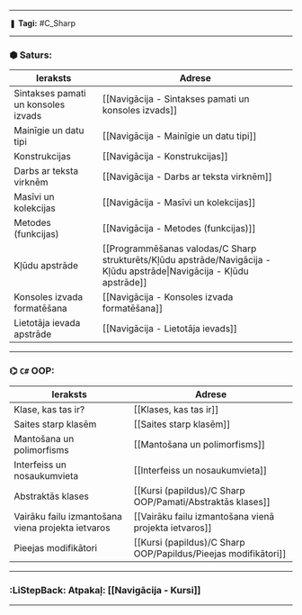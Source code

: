 ___

❚ **Tagi:** #C_Sharp 

---
### ⬢ Saturs:

|Ieraksts|Adrese|
|---|---|
|Sintakses pamati un konsoles izvads|[[Navigācija - Sintakses pamati un konsoles izvads]]|
|Mainīgie un datu tipi|[[Navigācija - Mainīgie un datu tipi]]|
|Konstrukcijas|[[Navigācija - Konstrukcijas]]|
|Darbs ar teksta virknēm|[[Navigācija - Darbs ar teksta virknēm]]|
|Masīvi un kolekcijas|[[Navigācija - Masīvi un kolekcijas]]|
|Metodes (funkcijas)|[[Navigācija - Metodes (funkcijas)]]|
|Kļūdu apstrāde|[[Programmēšanas valodas/C Sharp strukturēts/Kļūdu apstrāde/Navigācija - Kļūdu apstrāde\|Navigācija - Kļūdu apstrāde]]|
|Konsoles izvada formatēšana|[[Navigācija - Konsoles izvada formatēšana]]|
|Lietotāja ievada apstrāde|[[Navigācija - Lietotāja ievads]]|

---
### ⌬ `C#` OOP:

|Ieraksts|Adrese|
|---|---|
|Klase, kas tas ir?|[[Klases, kas tas ir]]|
|Saites starp klasēm|[[Saites starp klasēm]]|
|Mantošana un polimorfisms|[[Mantošana un polimorfisms]]|
|Interfeiss un nosaukumvieta|[[Interfeiss un nosaukumvieta]]|
|Abstraktās klases|[[Kursi (papildus)/C Sharp OOP/Pamati/Abstraktās klases]]|
|Vairāku failu izmantošana viena projekta ietvaros|[[Vairāku failu izmantošana vienā projekta ietvaros]]|
|Pieejas modifikātori|[[Kursi (papildus)/C Sharp OOP/Papildus/Pieejas modifikātori]]|

---
### :LiStepBack: Atpakaļ: [[Navigācija - Kursi]]

___